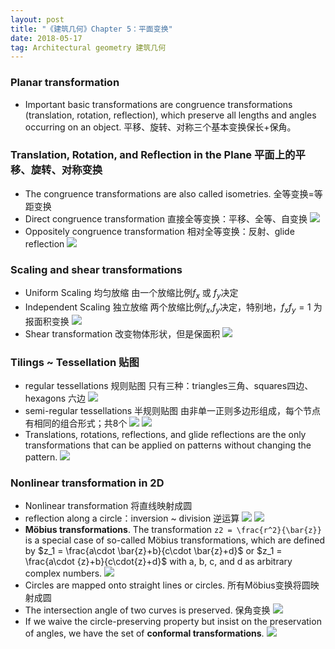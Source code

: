 ```yaml
---
layout: post
title: "《建筑几何》Chapter 5：平面变换"
date: 2018-05-17
tag: Architectural geometry 建筑几何
---
```


### Planar transformation

- Important basic transformations are congruence transformations (translation, rotation,
reflection), which preserve all lengths and angles occurring on an object. 平移、旋转、对称三个基本变换保长+保角。

### Translation, Rotation, and Reflection in the Plane 平面上的平移、旋转、对称变换

- The congruence transformations are also called isometries. 全等变换=等距变换
- Direct congruence transformation 直接全等变换：平移、全等、自变换
![](/images/posts/AG/congruent.png)
- Oppositely congruence transformation 相对全等变换：反射、glide reflection
![](/images/posts/AG/glide.png)

### Scaling and shear transformations

- Uniform Scaling 均匀放缩
由一个放缩比例$f_x$ 或 $f_y$决定
- Independent Scaling 独立放缩
两个放缩比例$f_x$,$f_y$决定，特别地，$f_xf_y=1$ 为报面积变换
![](/images/posts/AG/scaling.png)
- Shear transformation
改变物体形状，但是保面积
![](/images/posts/AG/shear.png)

### Tilings ~ Tessellation 贴图
- regular tessellations 规则贴图
只有三种：triangles三角、squares四边、hexagons 六边
![](/images/posts/AG/regulartiling.png)
- semi-regular tessellations 半规则贴图
由非单一正则多边形组成，每个节点有相同的组合形式；共8个
![](/images/posts/AG/tiling1.png)
![](/images/posts/AG/tiling2.png)
- Translations, rotations, reflections, and glide reflections are the only transformations that can be applied on patterns without changing the pattern.
![](/images/posts/AG/tiling3.png)

### Nonlinear transformation in 2D

- Nonlinear transformation 将直线映射成圆
- reflection along a circle：inversion ~ division 逆运算
![](/images/posts/AG/inversion.png)
![](/images/posts/AG/inversion2.png)
- **Möbius transformations**. The transformation `z2 = \frac{r^2}{\bar{z}}` is a special case of so-called Möbius transformations, which are defined by $z_1 = \frac{a\cdot \bar{z}+b}{c\cdot \bar{z}+d}$ or
$z_1 = \frac{a\cdot {z}+b}{c\cdot{z}+d}$
with a, b, c, and d as arbitrary complex numbers.
![](/images/posts/AG/mobius.png)
- Circles are mapped onto straight lines or circles. 所有Möbius变换将圆映射成圆
- The intersection angle of two curves is preserved. 保角变换
![](/images/posts/AG/mobius2.png)
- If we waive the circle-preserving property but insist on the preservation of angles, we have the set of **conformal transformations**.
![](/images/posts/AG/conformal.png)
